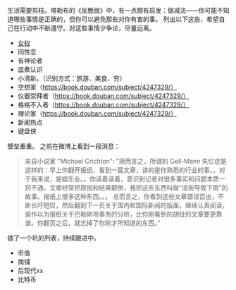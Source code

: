 生活需要剪枝。塔勒布的《反脆弱》中，有一点颇有启发：做减法——你可能不知道哪些事情是正确的，但你可以避免那些对你有害的事。
列出以下这些，希望自己在行动中不断遵守。对这些事情少争论，尽量远离。

* [女权](https://mp.weixin.qq.com/s?__biz=MzAxNTMxMTc0MA==&mid=2651016268&idx=1&sn=99931e52562f2d05ebe2bc1eaecb7f61&chksm=80721a5fb705934991606126d130771f74478eca92bfef36dc02399c8f2c1a67bb7c5294d9ba#rd)
* 同性恋
* 有神论者
* 皿煮认识
* 小清新。（识别方式：旅游、美食、穷）
* 空想家（https://book.douban.com/subject/4247329/）
* 仪器崇拜者（https://book.douban.com/subject/4247329/）
* 格格不入者（https://book.douban.com/subject/4247329/）
* 理论家（https://book.douban.com/subject/4247329/）
* 新闻热点
* 键盘侠


壁垒重重。
之前在微博上看到一段消息：
> 来自小说家 "Michael Crichton":
> "简而言之，所谓的 Gell-Mann 失忆症是这样的：早上你翻开报纸，看到一篇文章，讲的是你熟悉的行业的事。。对于我来说，是娱乐业。。你读着读着，意识到记者对很多事实和问题本质一窍不通。文章经常把原因和结果颠倒，我把这些东西叫做"湿街导致下雨"的故事。报纸上很多这种东西。。。
>总而言之，你看到这些文章错误百出，不断长吁短叹，然后翻到下一页关于国内和国际新闻的版面，继续认真阅读，装作以为报纸关于巴勒斯坦事务的分析，比你刚看到的胡扯的文章要更靠谱。你翻页之后，就忘掉了你刚才所知道的东西。”

做了一个坑的列表，持续跟进中。
* 市值
* 商铺
* 后现代xx
* 比特币
